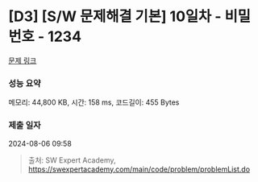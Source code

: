 # [D3] [S/W 문제해결 기본] 10일차 - 비밀번호 - 1234 

[문제 링크](https://swexpertacademy.com/main/code/problem/problemDetail.do?contestProbId=AV14_DEKAJcCFAYD) 

### 성능 요약

메모리: 44,800 KB, 시간: 158 ms, 코드길이: 455 Bytes

### 제출 일자

2024-08-06 09:58



> 출처: SW Expert Academy, https://swexpertacademy.com/main/code/problem/problemList.do